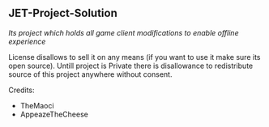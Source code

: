 ## JET-Project-Solution

_Its project which holds all game client modifications to enable offline experience_

License disallows to sell it on any means (if you want to use it make sure its open source).
Untill project is Private there is disallowance to redistribute source of this project anywhere without consent.

Credits:
- TheMaoci
- AppeazeTheCheese